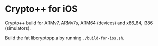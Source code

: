 Crypto++ for iOS
================

Crypto++ build for ARMv7, ARMv7s, ARM64 (devices) and x86_64, i386 (simulators).

Build the fat libcryptopp.a by running `./build-for-ios.sh`.
